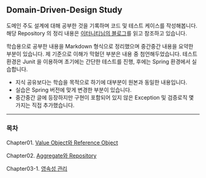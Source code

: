 ## Domain-Driven-Design Study

도메인 주도 설계에 대해 공부한 것을 기록하며 코드 및 테스트 케이스를 작성해봅니다.  
해당 Repository 의 정리 내용은
[이터니티님의 블로그](http://aeternum.egloos.com/category/Domain-Driven%20Design)를 읽고 참조하고 있습니다.  

학습용으로 공부한 내용을 Markdown 형식으로 정리했으며 중간중간 내용을 요약한 부분이 있습니다. 제 기준으로 이해가 막혔던 부분은 내용 중 첨언해두었습니다. 테스트 환경은 Junit 을 이용하며 초기에는 간단한 테스트를 진행, 후에는 Spring 환경에서 실습합니다.

- 지식 공유보다는 학습을 목적으로 하기에 대부분이 원본과 동일한 내용입니다.
- 실습은 Spring 버전에 맞게 변경한 부분이 있습니다.
- 중간중간 글에 등장하지만 구현이 포함되어 있지 않은 Exception 및 검증로직 몇 가지는 직접 추가했습니다.

---
### 목차

Chapter01. [Value Object와 Reference Object](studyhistory/Chapter01.md)

Chapter02. [Aggregate와 Repository](studyhistory/Chapter02.md)  

Chapter03-1. [영속성 관리](studyhistory/Chapter03-1.md)